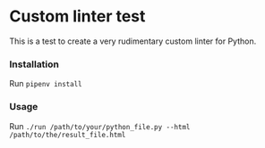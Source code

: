 # Custom linter test
This is a test to create a very rudimentary custom linter for Python.

### Installation
Run `pipenv install`

### Usage
Run `./run /path/to/your/python_file.py --html /path/to/the/result_file.html`
